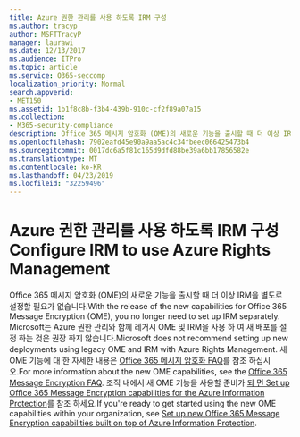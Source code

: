```yaml
---
title: Azure 권한 관리를 사용 하도록 IRM 구성
ms.author: tracyp
author: MSFTTracyP
manager: laurawi
ms.date: 12/13/2017
ms.audience: ITPro
ms.topic: article
ms.service: O365-seccomp
localization_priority: Normal
search.appverid:
- MET150
ms.assetid: 1b1f8c8b-f3b4-439b-910c-cf2f89a07a15
ms.collection:
- M365-security-compliance
description: Office 365 메시지 암호화 (OME)의 새로운 기능을 출시할 때 더 이상 IRM을 별도로 설정할 필요가 없습니다. Microsoft는 Azure 권한 관리와 함께 레거시 OME 및 IRM을 사용 하 여 새 배포를 설정 하는 것은 권장 하지 않습니다. 새 OME 기능에 대 한 자세한 내용은 Office 365 메시지 암호화 FAQ를 참조 하십시오. 조직 내에서 새 OME 기능을 사용할 준비가 되 면 Set up Office 365 Message Encryption capabilities for the Azure Information Protection를 참조 하세요.
ms.openlocfilehash: 7902eafd45e90a9aa5ac4c34fbeec066425473b4
ms.sourcegitcommit: 0017dc6a5f81c165d9dfd88be39a6bb17856582e
ms.translationtype: MT
ms.contentlocale: ko-KR
ms.lasthandoff: 04/23/2019
ms.locfileid: "32259496"
---
```

# <a name="configure-irm-to-use-azure-rights-management"></a><span data-ttu-id="e8e0a-106">Azure 권한 관리를 사용 하도록 IRM 구성</span><span class="sxs-lookup"><span data-stu-id="e8e0a-106">Configure IRM to use Azure Rights Management</span></span>

<span data-ttu-id="e8e0a-107">Office 365 메시지 암호화 (OME)의 새로운 기능을 출시할 때 더 이상 IRM을 별도로 설정할 필요가 없습니다.</span><span class="sxs-lookup"><span data-stu-id="e8e0a-107">With the release of the new capabilities for Office 365 Message Encryption (OME), you no longer need to set up IRM separately.</span></span> <span data-ttu-id="e8e0a-108">Microsoft는 Azure 권한 관리와 함께 레거시 OME 및 IRM을 사용 하 여 새 배포를 설정 하는 것은 권장 하지 않습니다.</span><span class="sxs-lookup"><span data-stu-id="e8e0a-108">Microsoft does not recommend setting up new deployments using legacy OME and IRM with Azure Rights Management.</span></span> <span data-ttu-id="e8e0a-109">새 OME 기능에 대 한 자세한 내용은 [Office 365 메시지 암호화 FAQ](https://support.office.com/article/0432dce9-d9b6-4e73-8a13-4a932eb0081e)를 참조 하십시오.</span><span class="sxs-lookup"><span data-stu-id="e8e0a-109">For more information about the new OME capabilities, see the [Office 365 Message Encryption FAQ](https://support.office.com/article/0432dce9-d9b6-4e73-8a13-4a932eb0081e).</span></span> <span data-ttu-id="e8e0a-110">조직 내에서 새 OME 기능을 사용할 준비가 [되 면 Set up Office 365 Message Encryption capabilities for the Azure Information Protection](https://support.office.com/article/7ff0c040-b25c-4378-9904-b1b50210d00e)를 참조 하세요.</span><span class="sxs-lookup"><span data-stu-id="e8e0a-110">If you're ready to get started using the new OME capabilities within your organization, see [Set up new Office 365 Message Encryption capabilities built on top of Azure Information Protection](https://support.office.com/article/7ff0c040-b25c-4378-9904-b1b50210d00e).</span></span>
  

